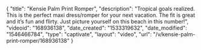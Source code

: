 {
    "title": "Kensie Palm Print Romper",
    "description": "Tropical goals realized. This is the perfect maxi dress\/romper for your next vacation. The fit is great and it’s fun and flirty. Just picture yourself on this beach in this number!",
    "videoid": "168936138",
    "date_created": "1533319632",
    "date_modified": "1546466784",
    "type": "captivate",
    "layout": "video",
    "url": "\/v\/kensie-palm-print-romper\/168936138"
}